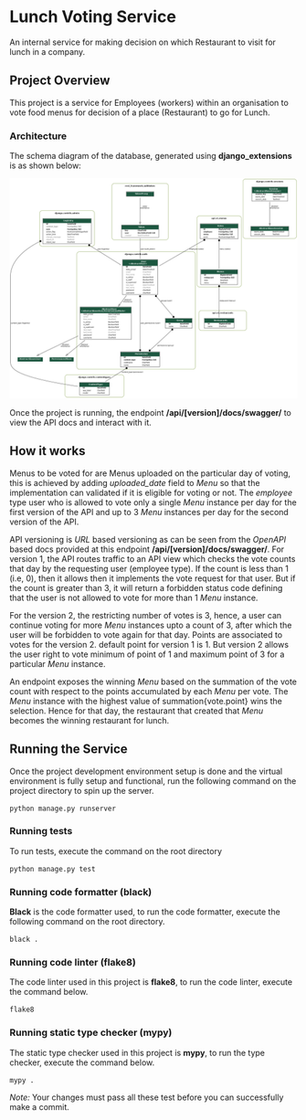 # Lunch Voting Service
An internal service for making decision on which Restaurant to visit for lunch in a company.

## Project Overview

This project is a service for Employees (workers) within an organisation to vote food menus for decision of a place (Restaurant) to go for Lunch.

### Architecture
The schema diagram of the database, generated using **django_extensions** is as shown below:

![Database Schema](db_schema.png)

Once the project is running, the endpoint **/api/[version]/docs/swagger/** to view the API docs and interact with it.

## How it works

Menus to be voted for are Menus uploaded on the particular day of voting, this is achieved by adding *uploaded_date* field to *Menu* so that the implementation can validated if it is eligible for voting or not. The *employee* type user who is allowed to vote only a single *Menu* instance per day for the first version of the API and up to 3 *Menu* instances per day for the second version of the API.

API versioning is *URL* based versioning as can be seen from the *OpenAPI* based docs provided at this endpoint **/api/[version]/docs/swagger/**. For version 1, the API routes traffic to an API view which checks the vote counts that day by the requesting user (employee type). If the count is less than 1 (i.e, 0), then it allows then it implements the vote request for that user. But if the count is greater than 3, it will return a forbidden status code defining that the user is not allowed to vote for more than 1 *Menu* instance.

For the version 2, the restricting number of votes is 3, hence, a user can continue voting for more *Menu* instances upto a count of 3, after which the user will be forbidden to vote again for that day. Points are associated to votes for the version 2. default point for version 1 is 1. But version 2 allows the user right to vote minimum of point of 1 and maximum point of 3 for a particular *Menu* instance.

An endpoint exposes the winning *Menu* based on the summation of the vote count with respect to the points accumulated by each *Menu* per vote.
The *Menu* instance with the highest value of summation{vote.point} wins the selection. Hence for that day, the restaurant that created that *Menu* becomes the winning restaurant for lunch.

## Running the Service

Once the project development environment setup is done and the virtual environment is fully setup and functional, run the following command on the project directory to spin up the server.

```shell
python manage.py runserver
```

### Running tests

To run tests, execute the command on the root directory

```shell
python manage.py test
```

### Running code formatter (black)

**Black** is the code formatter used, to run the code formatter, execute the following command on the root directory.

```shell
black .
```

### Running code linter (flake8)

The code linter used in this project is **flake8**, to run the code linter, execute the command below.

```shell
flake8
```

### Running static type checker (mypy)

The static type checker used in this project is **mypy**, to run the type checker, execute the command below.

```shell
mypy .
```

*Note:* Your changes must pass all these test before you can successfully make a commit.

